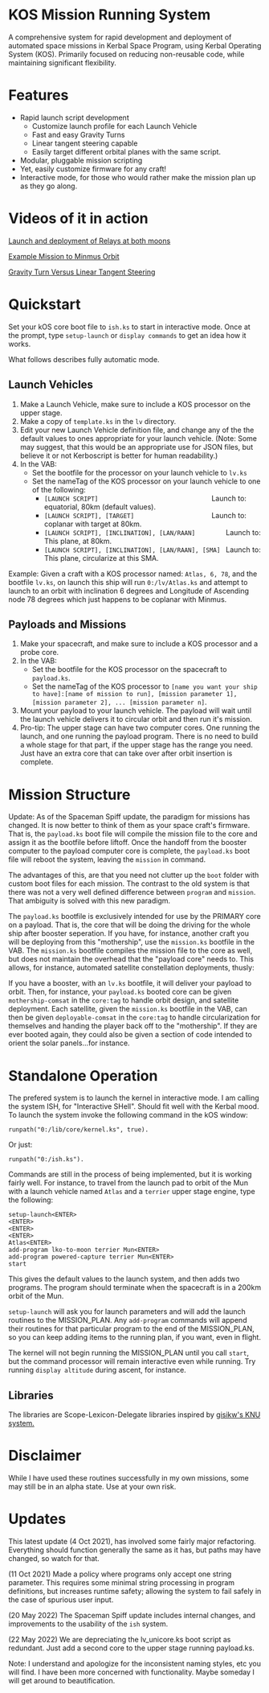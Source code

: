 KOS Mission Running System
===========================
A comprehensive system for rapid development and deployment of automated space missions in Kerbal Space Program, using Kerbal Operating System (KOS).
Primarily focused on reducing non-reusable code, while maintaining significant flexibility.

Features
========
 - Rapid launch script development
   - Customize launch profile for each Launch Vehicle
   - Fast and easy Gravity Turns 
   - Linear tangent steering capable
   - Easily target different orbital planes with the same script.
 - Modular, pluggable mission scripting
 - Yet, easily customize firmware for any craft!
 - Interactive mode, for those who would rather make the mission plan up as they go along.

 
Videos of it in action
======================
[Launch and deployment of Relays at both moons](https://youtu.be/_q7M74phcO4)

[Example Mission to Minmus Orbit](https://youtu.be/8BtfHxGP5ns)

[Gravity Turn Versus Linear Tangent Steering](https://youtu.be/coE-mWIxKf0)

Quickstart
==========

Set your kOS core boot file to `ish.ks` to start in interactive mode.  Once at the prompt, type `setup-launch` or `display commands` to get an idea how it works.

What follows describes fully automatic mode.

Launch Vehicles
--------
 1. Make a Launch Vehicle, make sure to include a KOS processor on the upper stage.
 2. Make a copy of `template.ks` in the `lv` directory. 
 3. Edit your new Launch Vehicle definition file, and change any of the the default values to ones appropriate for your launch vehicle. (Note: Some may suggest, that this would be an appropriate use for JSON files, but believe it or not Kerboscript is better for human readability.)
 4. In the VAB:
    - Set the bootfile for the processor on your launch vehicle to `lv.ks`
    - Set the nameTag of the KOS processor on your launch vehicle to one of the following:
      - `[LAUNCH SCRIPT]                               ` Launch to: equatorial, 80km (default values).
      - `[LAUNCH SCRIPT], [TARGET]                     ` Launch to: coplanar with target at 80km.
      - `[LAUNCH SCRIPT], [INCLINATION], [LAN/RAAN]        ` Launch to: This plane, at 80km.
      - `[LAUNCH SCRIPT], [INCLINATION], [LAN/RAAN], [SMA] ` Launch to: This plane, circularize at this SMA.

Example: Given a craft with a KOS processor named: `Atlas, 6, 78`, and the bootfile `lv.ks`, on launch this ship will run `0:/lv/Atlas.ks` and attempt to launch to an orbit with inclination 6 degrees and Longitude of Ascending node 78 degrees which just happens to be coplanar with Minmus.

Payloads and Missions
--------------------
 1. Make your spacecraft, and make sure to include a KOS processor and a probe core.
 2. In the VAB:
    - Set the bootfile for the KOS processor on the spacecraft to `payload.ks`.
    - Set the nameTag of the KOS processor to `[name you want your ship to have]:[name of mission to run], [mission parameter 1], [mission parameter 2], ... [mission parameter n]`.
 3. Mount your payload to your launch vehicle. The payload will wait until the launch vehicle delivers it to circular orbit and then run it's mission.
 4. Pro-tip: The upper stage can have two computer cores.  One running the launch, and one running the payload program.  There is no need to build a whole stage for that part, if the upper stage has the range you need.  Just have an extra core that can take over after orbit insertion is complete.

Mission Structure
=================
Update: As of the Spaceman Spiff update, the paradigm for missions has changed.  It is now better to think of
them as your space craft's firmware.  That is, the `payload.ks` boot file will compile the mission file to the core
and assign it as the bootfile before liftoff.  Once the handoff from the booster computer to the payload computer
core is complete, the `payload.ks` boot file will reboot the system, leaving the `mission` in command.

The advantages of this, are that you need not clutter up the `boot` folder with custom boot files for each mission.
The contrast to the old system is that there was not a very well defined difference between `program` and `mission`.
That ambiguity is solved with this new paradigm.

The `payload.ks` bootfile is exclusively intended for use by the PRIMARY core on a payload.  That is, the core that will be doing the driving for the whole ship after booster seperation.
If you have, for instance, another craft you will be deploying from this "mothership", use the `mission.ks` bootfile in the VAB.  The `mission.ks` bootfile compiles the mission file to the core
as well, but does not maintain the overhead that the "payload core" needs to.  This allows, for instance, automated satellite constellation deployments, thusly:

If you have a booster, with an `lv.ks` bootfile, it will deliver your payload to orbit.  Then, for instance, your `payload.ks` booted core can be given `mothership-comsat` in the `core:tag` to handle orbit design, and satellite deployment.
Each satellite, given the `mission.ks` bootfile in the VAB, can then be given `deployable-comsat` in the `core:tag` to handle circularization for themselves and handing the player back off to the "mothership".  If they are ever booted again, they could also be given a section of code intended to orient the solar panels...for instance.

Standalone Operation
====================
The prefered system is to launch the kernel in interactive mode.  I am calling the system ISH, for "Interactive SHell".  Should fit well with the Kerbal mood.
To launch the system invoke the following command in the kOS window:

    runpath("0:/lib/core/kernel.ks", true).

Or just:

    runpath("0:/ish.ks").

Commands are still in the process of being implemented, but it is working fairly well.
For instance, to travel from the launch pad to orbit of the Mun with a launch vehicle named `Atlas` and a `terrier` upper stage engine, type the following:

    setup-launch<ENTER>
    <ENTER>
    <ENTER>
    <ENTER>
    Atlas<ENTER>
    add-program lko-to-moon terrier Mun<ENTER>
    add-program powered-capture terrier Mun<ENTER>
    start

This gives the default values to the launch system, and then adds two programs.  The program should terminate when the spacecraft is in a 200km orbit of the Mun.
    
`setup-launch` will ask you for launch parameters and will add the launch routines to the MISSION_PLAN.
Any `add-program` commands will append their routines for that particular program to the end of the MISSION_PLAN, so you can keep adding items to the running plan, if you want, even in flight.

The kernel will not begin running the MISSION_PLAN until you call `start`, but the command processor will remain interactive even while running.  Try running `display altitude` during ascent, for instance.

Libraries
---------
The libraries are Scope-Lexicon-Delegate libraries inspired by [gisikw's KNU system.](https://www.youtube.com/watch?v=cqtMpk2GaIY&list=PLb6UbFXBdbCrvdXVgY_3jp5swtvW24fYv&index=44)


Disclaimer
==========
While I have used these routines successfully in my own missions, some may still be in an alpha state.  Use at your own risk.


Updates
=======
This latest update (4 Oct 2021), has involved some fairly major refactoring.  Everything should function generally the same as it has, but paths may have changed, so watch for that.

(11 Oct 2021) Made a policy where programs only accept one string parameter.  This requires some minimal string processing in program definitions, but increases runtime safety; allowing the system to fail safely in the case of spurious user input.

(20 May 2022) The Spaceman Spiff update includes internal changes, and improvements to the usability of the `ish` system.

(22 May 2022) We are depreciating the lv_unicore.ks boot script as redundant.  Just add a second core to the upper stage running payload.ks.

Note: I understand and apologize for the inconsistent naming styles, etc you will find.  I have been more concerned with functionality. Maybe someday I will get around to beautification.